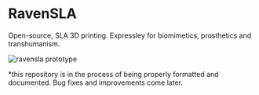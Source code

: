 # RavenSLA
Open-source, SLA 3D printing. Expressley for biomimetics, prosthetics and transhumanism.

![ravensla prototype](https://user-images.githubusercontent.com/10534713/29745794-dbba512e-8abc-11e7-8412-58877c0a0c33.jpg)

*this repository is in the process of being properly formatted and documented. Bug fixes and improvements come later.
